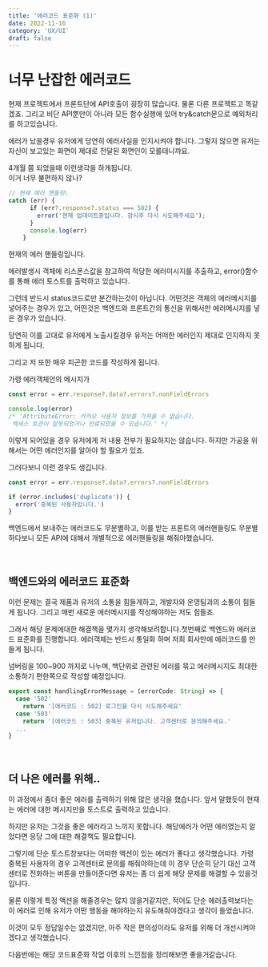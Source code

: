 ```yaml
---
title: '에러코드 표준화 (1)'
date: 2022-11-16
category: 'UX/UI'
draft: false
---
```


# 너무 난잡한 에러코드

현재 프로젝트에서 프론트단에 API호출이 굉장히 많습니다. 물론 다른 프로젝트고 똑같겠죠. 그리고 비단 API뿐만이 아니라 모든 함수실행에 있어 try&catch문으로 예외처리를 하고있습니다.

에러가 났을경우 유저에게 당연히 에러사실을 인지시켜야 합니다. 그렇지 않으면 유저는 자신이 보고있는 화면이 제대로 전달된 화면인이 모를테니까요.

4개월 쯤 되었을때 이런생각을 하게됩니다.  
이거 너무 불편하지 않나?

```javascript
// 현재 에러 핸들링\
catch (err) {
      if (err?.response?.status === 502) {
        error('현재 업데이트중입니다. 잠시후 다시 시도해주세요');
      }
      console.log(err)
    }
```

현재의 에러 핸들링입니다.

에러발생시 객체에 리스폰스값을 참고하여 적당한 에러미시지를 추출하고, error()함수를 통해 에러 토스트를 출력하고 있습니다.

그런데 반드시 status코드로만 분간하는것이 아닙니다. 어떤것은 객체의 에러메시지를 넣어주는 경우가 있고, 어떤것은 백엔드와 프론트간의 통신을 위해서만 에러메시지를 넣은 경우가 있습니다.

당연히 이를 고대로 유저에게 노출시킬경우 유저는 어떠한 에러인지 제대로 인지하지 못하게 됩니다.

그리고 저 또한 매우 피곤한 코드를 작성하게 됩니다.

가령 에러객체안의 메시지가

```javascript
const error = err.response?.data?.errors?.nonFieldErrors

console.log(error)
/* 'AttributeError: 카카오 사용자 정보를 가져올 수 없습니다.
 액세스 토큰이 잘못되었거나 만료되었을 수 있습니다.' */
```

이렇게 되어있을 경우 유저에게 저 내용 전부가 필요하지는 않습니다. 하지만 가공을 위해서는 어떤 에러인지를 알아야 할 필요가 있죠.

그러다보니 이런 경우도 생깁니다.

```javascript
const error = err.response?.data?.errors?.nonFieldErrors

if (error.includes('duplicate')) {
  error('중복된 사용자입니다.')
}
```

백엔드에서 보내주는 에러코드도 무분별하고, 이를 받는 프론트의 에러핸들링도 무분별하다보니 모든 API에 대해서 개별적으로 에러핸들링을 해줘야했습니다.

<br>

## 백엔드와의 에러코드 표준화

이런 문제는 결국 제품과 유저의 소통을 힘들게하고, 개발자와 운영팀과의 소통이 힘들게 됩니다. 그리고 매번 새로운 에러메시지를 작성해야하는 저도 힘들죠.

그래서 해당 문제에대한 해결책을 몇가지 생각해보려합니다.첫번째로 백엔드와 에러코드 표준화를 진행합니다. 에러객체는 반드시 통일화 하며 저희 회사만에 에러코드를 만들게 됩니다.

넘버링을 100~900 까지로 나누며, 백단위로 관련된 에러를 묶고 에러메시지도 최대한 소통하기 편한쪽으로 작성할 예정입니다.

```javascript
export const handlingErrorMessage = (errorCode: String) => {
  case '502'
    return '[에러코드 : 502] 로그인을 다시 시도해주세요'
  case '503'
    return '[에러코드 : 503] 중복된 유저입니다. 고객센터로 문의해주세요.'
  ...
}

```

<br>

## 더 나은 에러를 위해..

이 과정에서 좀더 좋은 에러를 출력하기 위해 많은 생각을 했습니다. 앞서 말했듯이 현재는 에러에 대한 메시지만을 토스트로 출력하고 있습니다.

하지만 유저는 그것을 좋은 에러라고 느끼지 못합니다. 해당에러가 어떤 에러였는지 알았다면 응당 그에 대한 해결책도 필요합니다.

그렇기에 단순 토스트창보다는 어떠한 액션이 있는 에러가 좋다고 생각했습니다. 가령 중복된 사용자의 경우 고객센터로 문의를 해줘야하는데 이 경우 단순히 닫기 대신 고객센터로 전화하는 버튼을 만들어준다면 유저는 좀 더 쉽게 해당 문제를 해결할 수 있을것입니다.

물론 이렇게 특정 액션을 해줄경우는 많지 않을거같지만, 적어도 단순 에러출력보다는 이 에러로 인해 유저가 어떤 행동을 해야하는지 유도해줘야겠다고 생각이 들었습니다.

이것이 모두 정답일수는 없겠지만, 아주 작은 편의성이라도 유저를 위해 더 개선시켜야겠다고 생각했습니다.

다음번에는 해당 코드표준화 작업 이후의 느낀점을 정리해보면 좋을거같습니다.
